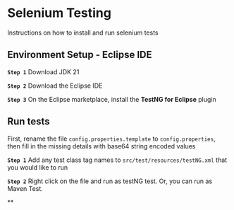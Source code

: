 # Selenium Testing

Instructions on how to install and run selenium tests

## Environment Setup - Eclipse IDE

**`Step 1`** Download JDK 21

**`Step 2`** Download the Eclipse IDE

**`Step 3`** On the Eclipse marketplace, install the **TestNG for Eclipse** plugin

## Run tests

First, rename the file `config.properties.template` to `config.properties`, then fill in the missing details with base64 string encoded values

**`Step 1`** Add any test class tag names to `src/test/resources/testNG.xml` that you would like to run

**`Step 2`** Right click on the file and run as testNG test. Or, you can run as Maven Test.

\*\*
